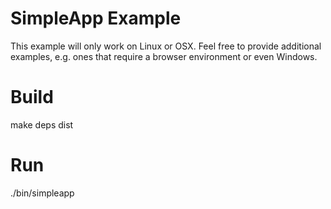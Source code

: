 
# SimpleApp Example

This example will only work on Linux or OSX. Feel free to provide additional
examples, e.g. ones that require a browser environment or even Windows.


# Build

make deps dist


# Run

./bin/simpleapp

